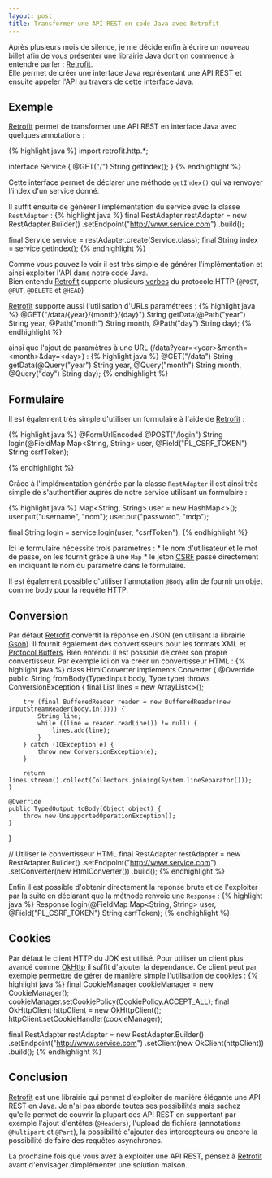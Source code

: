 ```yaml
---
layout: post
title: Transformer une API REST en code Java avec Retrofit
---
```

Après plusieurs mois de silence, je me décide enfin à écrire un nouveau billet afin de vous présenter une librairie Java dont on commence à entendre parler : [Retrofit].  
Elle permet de créer une interface Java représentant une API REST et ensuite appeler l'API au travers de cette interface Java.

## Exemple

[Retrofit] permet de transformer une API REST en interface Java avec quelques annotations :

{% highlight java %}
import retrofit.http.*;

interface Service {
	@GET("/")
	String getIndex();
}
{% endhighlight %}

Cette interface permet de déclarer une méthode `getIndex()` qui va renvoyer l'index d'un service donné.

Il suffit ensuite de générer l'implémentation du service avec la classe `RestAdapter` :
{% highlight java %}
final RestAdapter restAdapter = new RestAdapter.Builder()
    .setEndpoint("http://www.service.com")
    .build();

final Service service = restAdapter.create(Service.class);
final String index = service.getIndex();
{% endhighlight %}

Comme vous pouvez le voir il est très simple de générer l'implémentation et ainsi exploiter l'API dans notre code Java.  
Bien entendu [Retrofit] supporte plusieurs [verbes] du protocole HTTP (`@POST`, `@PUT`, `@DELETE` et `@HEAD`)

[Retrofit] supporte aussi l'utilisation d'URLs paramétrées :
{% highlight java %}
@GET("/data/{year}/{month}/{day}")
String getData(@Path("year") String year, @Path("month") String month, @Path("day") String day);
{% endhighlight %}

ainsi que l'ajout de paramètres à une URL (/data?year=\<year>&month=\<month>&day=\<day>) :
{% highlight java %}
@GET("/data")
String getData(@Query("year") String year, @Query("month") String month, @Query("day") String day);
{% endhighlight %}
## Formulaire

Il est également très simple d'utiliser un formulaire à l'aide de [Retrofit] :

{% highlight java %}
@FormUrlEncoded
@POST("/login")
String login(@FieldMap Map<String, String> user, @Field("PL_CSRF_TOKEN") String csrfToken);

{% endhighlight %}

Grâce à l'implémentation générée par la classe `RestAdapter` il est ainsi très simple de s'authentifier auprès de notre service utilisant un formulaire :

{% highlight java %}
Map<String, String> user = new HashMap<>();
user.put("username", "nom");
user.put("password", "mdp");

final String login = service.login(user, "csrfToken");
{% endhighlight %}

Ici le formulaire nécessite trois paramètres :
	* le nom d'utilisateur et le mot de passe, on les fournit grâce à une `Map`
	* le jeton [CSRF] passé directement en indiquant le nom du paramètre dans le formulaire.

Il est également possible d'utiliser l'annotation `@Body` afin de fournir un objet comme body pour la requête HTTP.

## Conversion

Par défaut [Retrofit] convertit la réponse en JSON (en utilisant la librairie [Gson]). Il fournit également des convertisseurs pour les formats XML et [Protocol Buffers]. Bien entendu il est possible de créer son propre convertisseur. Par exemple ici on va créer un convertisseur HTML :
{% highlight java %}
class HtmlConverter implements Converter {
    @Override
    public String fromBody(TypedInput body, Type type) throws ConversionException {
        final List<String> lines = new ArrayList<>();

        try (final BufferedReader reader = new BufferedReader(new InputStreamReader(body.in()))) {
            String line;
            while ((line = reader.readLine()) != null) {
                lines.add(line);
            }
        } catch (IOException e) {
            throw new ConversionException(e);
        }

        return lines.stream().collect(Collectors.joining(System.lineSeparator()));
    }

    @Override
    public TypedOutput toBody(Object object) {
        throw new UnsupportedOperationException();
    }
}

// Utiliser le convertisseur HTML
final RestAdapter restAdapter = new RestAdapter.Builder()
    .setEndpoint("http://www.service.com")
    .setConverter(new HtmlConverter())
    .build();
{% endhighlight %}

Enfin il est possible d'obtenir directement la réponse brute et de l'exploiter par la suite en déclarant que la méthode renvoie une `Response` :
{% highlight java %}
Response login(@FieldMap Map<String, String> user, @Field("PL_CSRF_TOKEN") String csrfToken);
{% endhighlight %}

## Cookies

Par défaut le client HTTP du JDK est utilisé. Pour utiliser un client plus avancé comme [OkHttp] il suffit d'ajouter la dépendance. Ce client peut par exemple permettre de gérer de manière simple l'utilisation de cookies :
{% highlight java %}
final CookieManager cookieManager = new CookieManager();
cookieManager.setCookiePolicy(CookiePolicy.ACCEPT_ALL);
final OkHttpClient httpClient = new OkHttpClient();
httpClient.setCookieHandler(cookieManager);

final RestAdapter restAdapter = new RestAdapter.Builder()
    .setEndpoint("http://www.service.com")
    .setClient(new OkClient(httpClient))
    .build();
{% endhighlight %}

## Conclusion

[Retrofit] est une librairie qui permet d'exploiter de manière élégante une API REST en Java. Je n'ai pas abordé toutes ses possibilités mais sachez qu'elle permet de couvrir la plupart des API REST en supportant par exemple l'ajout d'entêtes (`@Headers`), l'upload de fichiers (annotations `@Multipart` et `@Part`), la possibilité d'ajouter des intercepteurs ou encore la possibilité de faire des requêtes asynchrones.  

La prochaine fois que vous avez à exploiter une API REST, pensez à [Retrofit] avant d'envisager dimplémenter une solution maison.

[Retrofit]: http://square.github.io/retrofit/
[verbes]: http://www.w3.org/Protocols/rfc2616/rfc2616-sec9.html
[CSRF]: http://www.wikiwand.com/fr/Cross-Site_Request_Forgery
[Gson]: https://code.google.com/p/google-gson/
[Protocol Buffers]: https://developers.google.com/protocol-buffers/
[OkHttp]: http://square.github.io/okhttp/